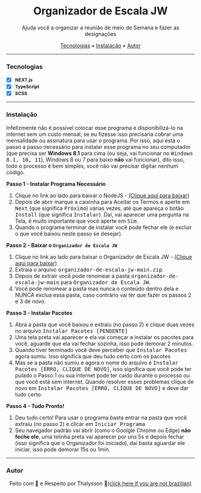 <h1 align="center"><b>Organizador de Escala JW</b></h1>

<p align="center">Ajuda você a organizar a reunião de meio de Semana e fazer as designações</p>

<p align="center">
    <a href="#tecnologias">Tecnologias</a> •
    <a href="#instalação">Instalação</a> •
    <a href="#autor">Autor</a>
</p>

---

### <b>Tecnologias</b>

- [x] <b style="font-size: 12px">NEXT.js</b>
- [x] <b style="font-size: 12px">TypeScript</b>
- [x] <b style="font-size: 12px">SCSS</b>

---
### <b>Instalação</b>

<p>Infelizmente não é possível colocar esse programa e disponibilizá-lo na internet sem um custo mensal, se eu fizesse isso precisaria cobrar uma mensalidade ou assinatura para usar o programa. Por isso, aqui está o passo a passo necessário para instalar esse programa no seu computador (que precisa ser <b>Windows 8.1</b> para cima (ou seja, vai funcionar no <kbd>Windows 8.1, 10, 11</kbd>), Windows 8 ou 7 para baixo <b>não</b> vai funcionar), dito isso, todo o processo é bem simples, você não vai precisar digitar nenhum código.</p>

<b>Passo 1 - Instalar Programa Necessário</b>
  <ol>
    <li>Clique no link ao lado para baixar o NodeJS - <a href="https://nodejs.org/dist/v18.12.1/node-v18.12.1-x64.msi">(Clique aqui para baixar)</a></li>
    <li>Depois de abrir marque a caixinha para Aceitar os Termos e aperte em <kbd>Next</kbd> (que significa <kbd>Próximo</kbd>) várias vezes, até que apareça o botão <kbd>Install</kbd> (que significa <kbd>Instalar</kbd>). Daí, vai aparecer uma pergunta na Tela, é muito importante que você aperte em <kbd>Sim</kbd>.</a></li>
    <li>Quando o programa terminar de instalar você pode fechar ele (e excluir o que você baixou neste passo se desejar).</a></li>
  </ol>

<b>Passo 2 - Baixar o `Organizador de Escala JW`</b>
  <ol>
    <li>Clique no link ao lado para baixar o Organizador de Escala JW - <a href="https://github.com/ThalyssonLeite/organizador-de-escala-jw/archive/refs/heads/main.zip">(Clique aqui para baixar)</a></li>
    <li>Extraia o arquivo <kbd>organizador-de-escala-jw-main.zip</kbd>.</li>
    <li>Depois de extrair você pode renomear a pasta <kbd>organizador-de-escala-jw-main</kbd> para <kbd>Organizador de Escala JW</kbd>.</li>
    <li>Você pode renomear a pasta mas nunca o conteúdo dentro dela e NUNCA exclua essa pasta, caso contrário vai ter que fazer os passos 2 e 3 de novo.</li>
  </ol>

<b>Passo 3 - Instalar Pacotes</b>
  <ol>
    <li>Abra a pasta que você baixou e extraiu (no passo 2) e clique duas vezes no arquivo <kbd>Instalar Pacotes [PENDENTE]</kbd></li>
    <li>Uma tela preta vai aparecer e ela vai começar a instalar os pacotes para você, aguarde que ela vai fechar sozinha, isso pode demorar 2 minutos.</li>               <li>Quando tiver terminado você deve perceber que <kbd>Instalar Pacotes</kbd> agora sumiu. Isso significa que deu tudo certo com os pacotes</li>
    <li>Mas se a pasta não sumiu e agora o nome do arquivo é <kbd>Instalar Pacotes [ERRO, CLIQUE DE NOVO]</kbd>, isso significa que você pode ter pulado o Passo 1 ou sua internet pode ter caído durante o processo ou que você está sem internet. Quando resolver esses problemas clique de novo em <kbd>Instalar Pacotes [ERRO, CLIQUE DE NOVO]</kbd> e deve dar tudo certo.</li>
  </ol>

<b>Passo 4 - Tudo Pronto!</b>
  <ol>
    <li>Deu tudo certo! Para usar o programa basta entrar na pasta que você extraiu (no passo 2) e clicar em <kbd>Iniciar Programa</kbd></li>
    <li>Seu navegador padrão vai abrir (como o Goolgle Chrome ou Edge) <b>não feche ele</b>, uma telinha preta vai aparecer por uns 5s e depois fechar (isso significa que o Organizador foi iniciado), daí basta aguardar ele iniciar, isso pode demorar 15s ou 1min.</li>
  </ol>

---
### <b>Autor</b>

<p align="center"> Feito com 🧡 e Respeito por Thalysson 🥛<a href="https://www.google.com/search?q=milk+in+portuguese&oq=milk+in+portuguese&aqs=chrome..69i57.4303j0j1&sourceid=chrome&ie=UTF-8">(click here if you are not brazilian)</a></p>
